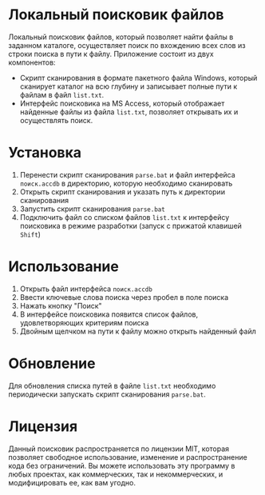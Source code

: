 # Локальный поисковик файлов

Локальный поисковик файлов, который позволяет найти файлы в заданном каталоге, осуществляет поиск по вхождению всех слов из строки поиска в пути к файлу. Приложение состоит из двух компонентов:
- Скрипт сканирования в формате пакетного файла Windows, который сканирует каталог на всю глубину и записывает полные пути к файлам в файл `list.txt`.
- Интерфейс поисковика на MS Access, который отображает найденные файлы из файла `list.txt`, позволяет открывать их и осуществлять поиск.

# Установка

1. Перенести скрипт сканирования `parse.bat` и файл интерфейса `поиск.accdb` в директорию, которую необходимо сканировать
2. Открыть скрипт сканирования и указать путь к директории сканирования
3. Запустить скрипт сканирования `parse.bat`
4. Подключить файл со списком файлов `list.txt` к интерфейсу поисковика в режиме разработки (запуск с прижатой клавишей `Shift`)

# Использование

1. Открыть файл интерфейса `поиск.accdb`
2. Ввести ключевые слова поиска через пробел в поле поиска
3. Нажать кнопку "Поиск"
4. В интерфейсе поисковика появится список файлов, удовлетворяющих критериям поиска
5. Двойным щелчком на пути к файлу можно открыть найденный файл

# Обновление

Для обновления списка путей в файле `list.txt` необходимо периодически запускать скрипт сканирования `parse.bat`.

# Лицензия

Данный поисковик распространяется по лицензии MIT, которая позволяет свободное использование, изменение и распространение кода без ограничений. Вы можете использовать эту программу в любых проектах, как коммерческих, так и некоммерческих, и модифицировать ее, как вам угодно.